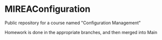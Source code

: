 # MIREAConfiguration
Public repository for a course named "Configuration Management"

Homework is done in the appropriate branches, and then merged into Main
